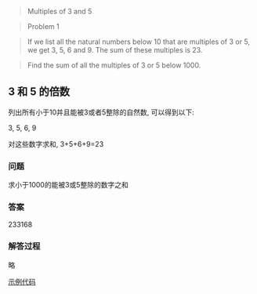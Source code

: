 >Multiples of 3 and 5

>Problem 1

>If we list all the natural numbers below 10 that are multiples of 3 or 5, we get 3, 5, 6 and 9. The sum of these multiples is 23.

>Find the sum of all the multiples of 3 or 5 below 1000.

## 3 和 5 的倍数

列出所有小于10并且能被3或者5整除的自然数, 可以得到以下:

3, 5, 6, 9

对这些数字求和, 3+5+6+9=23
 
### 问题
求小于1000的能被3或5整除的数字之和

### 答案
233168

### 解答过程
略

[示例代码](problem_1.py)
